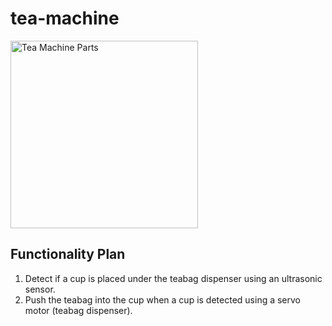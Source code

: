 # tea-machine

<img src="https://firebasestorage.googleapis.com/v0/b/portfolio-bfe5b.appspot.com/o/teamachineparts2.JPG?alt=media&token=bd14b7f8-87fd-4145-8f44-06db9802d4f4" alt="Tea Machine Parts" width="300">

## Functionality Plan
1. Detect if a cup is placed under the teabag dispenser using an ultrasonic sensor.
2. Push the teabag into the cup when a cup is detected using a servo motor (teabag dispenser).